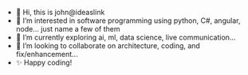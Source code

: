 - 👋 Hi, this is john@ideaslink 
- 👀 I’m interested in software programming using python, C#, angular, node... just name a few of them
- 🌱 I’m currently exploring ai, ml, data science, live communication...
- 💞️ I’m looking to collaborate on architecture, coding, and fix/enhancement...
- ✨ Happy coding!

<!---
ideaslink/ideaslink is a ✨ special ✨ repository because its `README.md` (this file) appears on your GitHub profile.
You can click the Preview link to take a look at your changes.
--->
